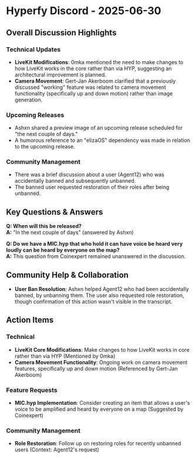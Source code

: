 # Hyperfy Discord - 2025-06-30

## Overall Discussion Highlights

### Technical Updates
- **LiveKit Modifications**: 0mka mentioned the need to make changes to how LiveKit works in the core rather than via HYP, suggesting an architectural improvement is planned.
- **Camera Movement**: Gert-Jan Akerboom clarified that a previously discussed "working" feature was related to camera movement functionality (specifically up and down motion) rather than image generation.

### Upcoming Releases
- Ashxn shared a preview image of an upcoming release scheduled for "the next couple of days."
- A humorous reference to an "elizaOS" dependency was made in relation to the upcoming release.

### Community Management
- There was a brief discussion about a user (Agent12) who was accidentally banned and subsequently unbanned.
- The banned user requested restoration of their roles after being unbanned.

## Key Questions & Answers

**Q: When will this be released?**  
**A:** "In the next couple of days" (answered by Ashxn)

**Q: Do we have a MIC.hyp that who hold it can have voice be heard very loudly can be heard by everyone on the map?**  
**A:** This question from Coinexpert remained unanswered in the discussion.

## Community Help & Collaboration

- **User Ban Resolution**: Ashxn helped Agent12 who had been accidentally banned, by unbanning them. The user also requested role restoration, though confirmation of this action wasn't visible in the transcript.

## Action Items

### Technical
- **LiveKit Core Modifications**: Make changes to how LiveKit works in core rather than via HYP (Mentioned by 0mka)
- **Camera Movement Functionality**: Ongoing work on camera movement features, specifically up and down motion (Referenced by Gert-Jan Akerboom)

### Feature Requests
- **MIC.hyp Implementation**: Consider creating an item that allows a user's voice to be amplified and heard by everyone on a map (Suggested by Coinexpert)

### Community Management
- **Role Restoration**: Follow up on restoring roles for recently unbanned users (Context: Agent12's request)